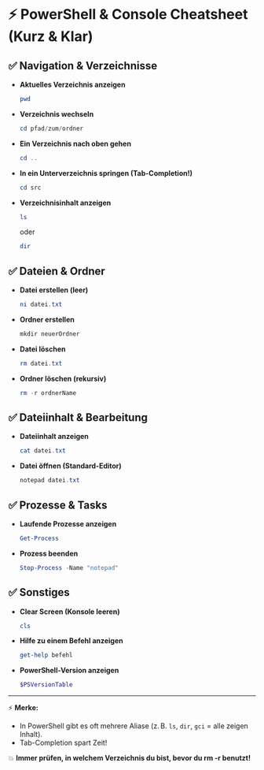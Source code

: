 # ⚡ PowerShell & Console Cheatsheet (Kurz & Klar)

## ✅ Navigation & Verzeichnisse

- **Aktuelles Verzeichnis anzeigen**

  ```powershell
  pwd
  ```

- **Verzeichnis wechseln**

  ```powershell
  cd pfad/zum/ordner
  ```

- **Ein Verzeichnis nach oben gehen**

  ```powershell
  cd ..
  ```

- **In ein Unterverzeichnis springen (Tab-Completion!)**

  ```powershell
  cd src
  ```

- **Verzeichnisinhalt anzeigen**

  ```powershell
  ls
  ```

  oder

  ```powershell
  dir
  ```

## ✅ Dateien & Ordner

- **Datei erstellen (leer)**

  ```powershell
  ni datei.txt
  ```

- **Ordner erstellen**

  ```powershell
  mkdir neuerOrdner
  ```

- **Datei löschen**

  ```powershell
  rm datei.txt
  ```

- **Ordner löschen (rekursiv)**

  ```powershell
  rm -r ordnerName
  ```

## ✅ Dateiinhalt & Bearbeitung

- **Dateiinhalt anzeigen**

  ```powershell
  cat datei.txt
  ```

- **Datei öffnen (Standard-Editor)**

  ```powershell
  notepad datei.txt
  ```

## ✅ Prozesse & Tasks

- **Laufende Prozesse anzeigen**

  ```powershell
  Get-Process
  ```

- **Prozess beenden**

  ```powershell
  Stop-Process -Name "notepad"
  ```

## ✅ Sonstiges

- **Clear Screen (Konsole leeren)**

  ```powershell
  cls
  ```

- **Hilfe zu einem Befehl anzeigen**

  ```powershell
  get-help befehl
  ```

- **PowerShell-Version anzeigen**

  ```powershell
  $PSVersionTable
  ```

---

⚡ **Merke:**

- In PowerShell gibt es oft mehrere Aliase (z. B. `ls`, `dir`, `gci` = alle zeigen Inhalt).
- Tab-Completion spart Zeit!

💥 **Immer prüfen, in welchem Verzeichnis du bist, bevor du rm -r benutzt!**

